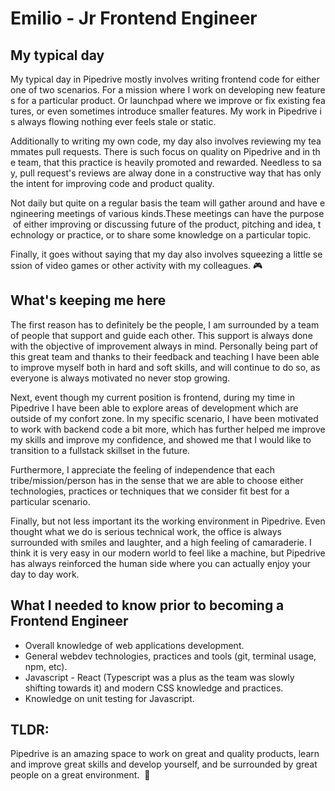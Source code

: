 # Emilio - Jr Frontend Engineer

## My typical day

My typical day in Pipedrive mostly involves writing frontend code for either one of two scenarios. For a mission where I work on developing new features for a particular product. Or launchpad where we improve or fix existing features, or even sometimes introduce smaller features. My work in Pipedrive is always flowing nothing ever feels stale or static.

Additionally to writing my own code, my day also involves reviewing my teammates pull requests. There is such focus on quality on Pipedrive and in the team, that this practice is heavily promoted and rewarded. Needless to say, pull request's reviews are alway done in a constructive way that has only the intent for improving code and product quality.

Not daily but quite on a regular basis the team will gather around and have engineering meetings of various kinds.These meetings can have the purpose of either improving or discussing future of the product, pitching and idea, technology or practice, or to share some knowledge on a particular topic.

Finally, it goes without saying that my day also involves squeezing a little session of video games or other activity with my colleagues. :video_game:

## What's keeping me here

The first reason has to definitely be the people, I am surrounded by a team of people that support and guide each other. This support is always done with the objective of improvement always in mind. Personally being part of this great team and thanks to their feedback and teaching I have been able to improve myself both in hard and soft skills, and will continue to do so, as everyone is always motivated no never stop growing.

Next, event though my current position is frontend, during my time in Pipedrive I have been able to explore areas of development which are outside of my confort zone. In my specific scenario, I have been motivated to work with backend code a bit more, which has further helped me improve my skills and improve my confidence, and showed me that I would like to transition to a fullstack skillset in the future.

Furthermore, I appreciate the feeling of independence that each tribe/mission/person has in the sense that we are able to choose either technologies, practices or techniques that we consider fit best for a particular scenario.

Finally, but not less important its the working environment in Pipedrive. Even thought what we do is serious technical work, the office is always surrounded with smiles and laughter, and a high feeling of camaraderie. I think it is very easy in our modern world to feel like a machine, but Pipedrive has always reinforced the human side where you can actually enjoy your day to day work.

## What I needed to know prior to becoming a Frontend Engineer

- Overall knowledge of web applications development.
- General webdev technologies, practices and tools (git, terminal usage, npm, etc).
- Javascript - React (Typescript was a plus as the team was slowly shifting towards it) and modern CSS knowledge and practices.
- Knowledge on unit testing for Javascript.

## TLDR:

Pipedrive is an amazing space to work on great and quality products, learn and improve great skills and develop yourself, and be surrounded by great people on a great environment.  :rocket:
